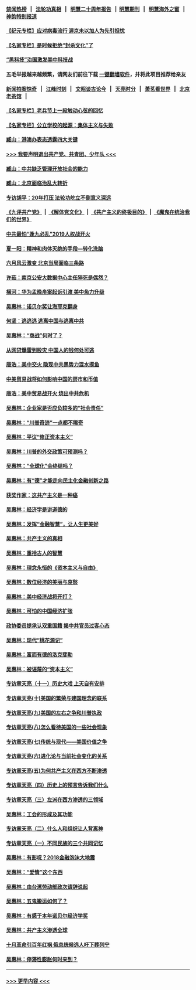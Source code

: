 #### [禁闻热榜](热点新闻.md?=0)  &nbsp;&nbsp;|&nbsp;&nbsp; [法轮功真相](https://github.com/gfw-breaker/truth/blob/master/README.md?=0) &nbsp;&nbsp;|&nbsp;&nbsp; [明慧二十周年报告](https://github.com/gfw-breaker/mh-reports/blob/master/README.md?=0) &nbsp;&nbsp;|&nbsp;&nbsp;[明慧期刊](https://github.com/gfw-breaker/mh-qikan) &nbsp;&nbsp;|&nbsp;&nbsp; [明慧海外之窗](https://github.com/gfw-breaker/mh-news/blob/master/README.md?=0) &nbsp;&nbsp;|&nbsp;&nbsp; [神韵特别报道](https://github.com/gfw-breaker/mh-news/blob/master/shenyun.md?=0)
#### [【纪元专栏】应对病毒流行 渥京未以加人为先引担忧](../pages/nsc423/n11875714.md?t=03040102) 
#### [【名家专栏】是时候拒绝“封杀文化”了](../pages/nsc423/n11814093.md?t=03040102) 
#### [“黑科技”治国激发美中科技战](../pages/nsc423/n11638056.md?t=03040102) 
#### 五毛举报越来越频繁，请网友们前往下载 [一键翻墙软件](https://github.com/gfw-breaker/ssr-accounts)，并将此项目推荐给亲友
#### [新闻拍案惊奇](https://github.com/gfw-breaker/banned-news/blob/master/pages/link4.md) &nbsp;&nbsp;|&nbsp;&nbsp; [江峰时刻](https://github.com/gfw-breaker/banned-news/blob/master/pages/link4.md) &nbsp;&nbsp;|&nbsp;&nbsp; [文昭谈古论今](https://github.com/gfw-breaker/banned-news/blob/master/pages/link4.md) &nbsp;&nbsp;|&nbsp;&nbsp; [天亮时分](https://github.com/gfw-breaker/banned-news/blob/master/pages/link4.md) &nbsp;&nbsp;|&nbsp;&nbsp; [萧茗看世界](https://github.com/gfw-breaker/banned-news/blob/master/pages/link4.md) &nbsp;&nbsp;|&nbsp;&nbsp; [北京老茶馆](https://github.com/gfw-breaker/banned-news/blob/master/pages/link4.md) &nbsp;&nbsp;|&nbsp;&nbsp; 
#### [【名家专栏】老兵节上一段触动心弦的回忆](../pages/nsc423/n11646016.md?t=03040102) 
#### [【名家专栏】公立学校的起源：集体主义与失败](../pages/nsc423/n11601833.md?t=03040102) 
#### [臧山：港澳办表态透露四大关键](../pages/nsc423/n11421628.md?t=03040102) 
#### [>>> 我要声明退出共产党、共青团、少年队 <<<](https://github.com/begood0513/goodnews/blob/master/quit/letter.md) 
#### [臧山：中共缺乏管理开放社会的能力](../pages/nsc423/n11407457.md?t=03040102) 
#### [臧山：北京面临治乱大转折](../pages/nsc423/n11406895.md?t=03040102) 
#### [专访胡平：20年打压 法轮功屹立不倒意义深远](../pages/nsc423/n11398800.md?t=03040102) 
#### [《九评共产党》](https://github.com/begood0513/9ping.md/blob/master/README.md) &nbsp;|&nbsp; [《解体党文化》](../../../../jtdwh.md/blob/master/README.md)  &nbsp;|&nbsp; [《共产主义的终极目的》](../../../../gczydzjmd.md/blob/master/README.md) &nbsp;|&nbsp; [《魔鬼在统治我们的世界》](../../../../mgztzwmdsj.md/blob/master/README.md) 
#### [中共最怕“逢九必乱”2019人权战开火](../pages/nsc423/n11385248.md?t=03040102) 
#### [夏一阳：精神和肉体灭绝的手段—转化洗脑](../pages/nsc423/n11368250.md?t=03040102) 
#### [六月风云激变 北京当局面临三条路](../pages/nsc423/n11313668.md?t=03040102) 
#### [许茹：南京公安大数据中心主任猝死是偶然？](../pages/nsc423/n11064744.md?t=03040102) 
#### [横河：华为孟晚舟案起诉引渡 美中角力升级](../pages/nsc423/n11027230.md?t=03040102) 
#### [吴惠林：诺贝尔奖让海耶克翻身](../pages/nsc423/n10890049.md?t=03040102) 
#### [何坚：逃逃逃 逃离中国与逃离中共](../pages/nsc423/n10592891.md?t=03040102) 
#### [吴惠林：“商战”何时了？](../pages/nsc423/n10573558.md?t=03040102) 
#### [从网贷爆雷到股灾 中国人的钱何处可逃](../pages/nsc423/n10572800.md?t=03040102) 
#### [唐浩：美中交火 隐现中共黑势力混水摸鱼](../pages/nsc423/n10544040.md?t=03040102) 
#### [中美贸易战将如何影响中国的房市和币值](../pages/nsc423/n10543697.md?t=03040102) 
#### [唐浩：美中贸易战开火 烧出中共危机](../pages/nsc423/n10540126.md?t=03040102) 
#### [吴惠林：企业家是否应负较多的“社会责任”](../pages/nsc423/n10535022.md?t=03040102) 
#### [吴惠林：“川普奇迹”一点都不稀奇](../pages/nsc423/n10512808.md?t=03040102) 
#### [吴惠林：平议“修正资本主义”](../pages/nsc423/n10495724.md?t=03040102) 
#### [吴惠林：川普的外交政策可预测吗？](../pages/nsc423/n10462387.md?t=03040102) 
#### [吴惠林：“全球化”会终结吗？](../pages/nsc423/n10452838.md?t=03040102) 
#### [吴惠林：有“德”才能走向民主化金融创新之路](../pages/nsc423/n10432292.md?t=03040102) 
#### [获奖作家：这共产主义是一种癌](../pages/nsc423/n10431541.md?t=03040102) 
#### [吴惠林：经济学是讲道德的](../pages/nsc423/n10398014.md?t=03040102) 
#### [吴惠林：发挥“金融智慧”，让人生更美好](../pages/nsc423/n10375019.md?t=03040102) 
#### [吴惠林：共产主义的真相](../pages/nsc423/n10351394.md?t=03040102) 
#### [吴惠林：重拾古人的智慧](../pages/nsc423/n10337691.md?t=03040102) 
#### [吴惠林：理念永恒的《资本主义与自由》](../pages/nsc423/n10316274.md?t=03040102) 
#### [吴惠林：数位经济的美丽与哀愁](../pages/nsc423/n10292946.md?t=03040102) 
#### [吴惠林：美中经济战将开打？](../pages/nsc423/n10258825.md?t=03040102) 
#### [吴惠林：可怕的中国经济扩张](../pages/nsc423/n10219147.md?t=03040102) 
#### [政协委员提承认双重国籍 揭中共官员过客心态](../pages/nsc423/n10208809.md?t=03040102) 
#### [吴惠林：现代“桃花源记”](../pages/nsc423/n10185234.md?t=03040102) 
#### [吴惠林：富而有德的洛克斐勒](../pages/nsc423/n10142264.md?t=03040102) 
#### [吴惠林：被诬蔑的“资本主义”](../pages/nsc423/n10124816.md?t=03040102) 
#### [专访章天亮（十一）历史大戏 上天自有安排](../pages/nsc423/n10094905.md?t=03040102) 
#### [专访章天亮(十)美国的繁荣与建国理念的联系](../pages/nsc423/n10094899.md?t=03040102) 
#### [专访章天亮(九)美国的左右之争和川普执政](../pages/nsc423/n10094889.md?t=03040102) 
#### [专访章天亮(八)怎么看待美国的一些社会现象](../pages/nsc423/n10094857.md?t=03040102) 
#### [专访章天亮(七)传统与现代——美国价值之争](../pages/nsc423/n10093140.md?t=03040102) 
#### [专访章天亮(六)进化论与当前社会变化的关系](../pages/nsc423/n10092036.md?t=03040102) 
#### [专访章天亮(五)为何共产主义在西方不断渗透](../pages/nsc423/n10083620.md?t=03040102) 
#### [专访章天亮（四）历史上的预言告诉我们什么](../pages/nsc423/n10083606.md?t=03040102) 
#### [专访章天亮（三）左派在西方渗透的三领域](../pages/nsc423/n10081115.md?t=03040102) 
#### [吴惠林：工会的形成及其功能](../pages/nsc423/n10080633.md?t=03040102) 
#### [专访章天亮（二）什么人和组织让人背离神](../pages/nsc423/n10076637.md?t=03040102) 
#### [专访章天亮（一）不同民族的三个共同记忆](../pages/nsc423/n10074188.md?t=03040102) 
#### [吴惠林：有影呒？2018金融泡沫大地震](../pages/nsc423/n10040534.md?t=03040102) 
#### [吴惠林：“爱情”这个东西](../pages/nsc423/n10019423.md?t=03040102) 
#### [吴惠林：由台湾劳动部政次请辞说起](../pages/nsc423/n9979679.md?t=03040102) 
#### [吴惠林：五鬼搬运如何了？](../pages/nsc423/n9925338.md?t=03040102) 
#### [吴惠林：有感于本年诺贝尔经济学奖](../pages/nsc423/n9871883.md?t=03040102) 
#### [吴惠林：共产主义渗透全球](../pages/nsc423/n9812748.md?t=03040102) 
#### [十月革命引百年红祸 俄总统候选人吁下葬列宁](../pages/nsc423/n9810182.md?t=03040102) 
#### [吴惠林：停滞性膨胀何时来到？](../pages/nsc423/n9764136.md?t=03040102) 

----
#### [ >>> 更早内容 <<< ](../indexes/nsc423-earlier.md)
